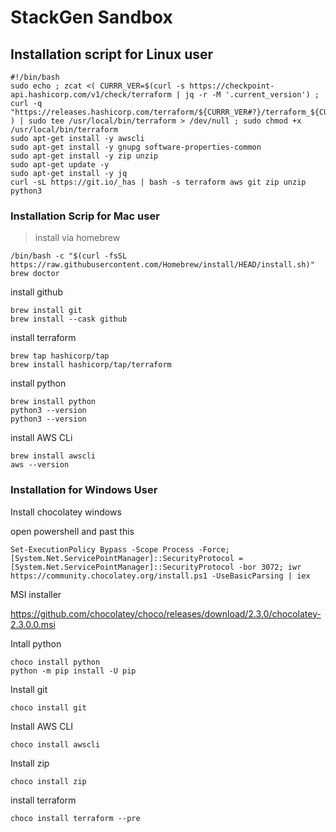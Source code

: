 # StackGen Sandbox 


## Installation script for Linux user 

```
#!/bin/bash
sudo echo ; zcat <( CURRR_VER=$(curl -s https://checkpoint-api.hashicorp.com/v1/check/terraform | jq -r -M '.current_version') ; curl -q "https://releases.hashicorp.com/terraform/${CURRR_VER#?}/terraform_${CURRR_VER#?}_linux_amd64.zip" ) | sudo tee /usr/local/bin/terraform > /dev/null ; sudo chmod +x /usr/local/bin/terraform
sudo apt-get install -y awscli
sudo apt-get install -y gnupg software-properties-common
sudo apt-get install -y zip unzip
sudo apt-get update -y
sudo apt-get install -y jq
curl -sL https://git.io/_has | bash -s terraform aws git zip unzip python3
```


### Installation Scrip for Mac user 

> install via homebrew 

```
/bin/bash -c "$(curl -fsSL https://raw.githubusercontent.com/Homebrew/install/HEAD/install.sh)"
brew doctor
```

install github 

```
brew install git
brew install --cask github
```

install terraform 
```
brew tap hashicorp/tap
brew install hashicorp/tap/terraform
```

install python

```
brew install python
python3 --version
python3 --version
```
install AWS CLi 

```
brew install awscli
aws --version
```


### Installation for Windows User 

Install chocolatey windows 

open powershell and past this 

```
Set-ExecutionPolicy Bypass -Scope Process -Force; [System.Net.ServicePointManager]::SecurityProtocol = [System.Net.ServicePointManager]::SecurityProtocol -bor 3072; iwr https://community.chocolatey.org/install.ps1 -UseBasicParsing | iex
```

MSI installer 

https://github.com/chocolatey/choco/releases/download/2.3.0/chocolatey-2.3.0.0.msi

Intall python 

```
choco install python
python -m pip install -U pip
```
Install git 
```
choco install git
```

Install AWS CLI 

```
choco install awscli

```
Install zip 
```
choco install zip
```

install terraform 

```
choco install terraform --pre 
```
